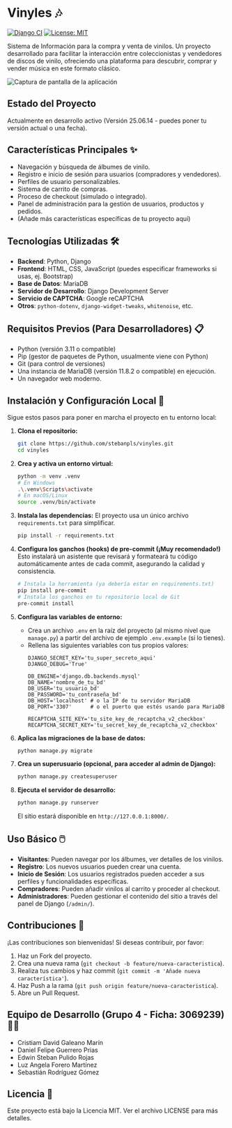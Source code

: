 # Vinyles 🎶

[![Django CI](https://github.com/stebanpls/vinyles/actions/workflows/ci.yml/badge.svg)](https://github.com/stebanpls/vinyles/actions/workflows/ci.yml)
[![License: MIT](https://img.shields.io/badge/License-MIT-yellow.svg)](https://opensource.org/licenses/MIT)

Sistema de Información para la compra y venta de vinilos. Un proyecto desarrollado para facilitar la interacción entre coleccionistas y vendedores de discos de vinilo, ofreciendo una plataforma para descubrir, comprar y vender música en este formato clásico.

![Captura de pantalla de la aplicación](URL_A_LA_IMAGEN_O_GIF_AQUI)

## Estado del Proyecto

Actualmente en desarrollo activo (Versión 25.06.14 - puedes poner tu versión actual o una fecha).

## Características Principales ✨

*   Navegación y búsqueda de álbumes de vinilo.
*   Registro e inicio de sesión para usuarios (compradores y vendedores).
*   Perfiles de usuario personalizables.
*   Sistema de carrito de compras.
*   Proceso de checkout (simulado o integrado).
*   Panel de administración para la gestión de usuarios, productos y pedidos.
*   (Añade más características específicas de tu proyecto aquí)

## Tecnologías Utilizadas 🛠️

*   **Backend**: Python, Django
*   **Frontend**: HTML, CSS, JavaScript (puedes especificar frameworks si usas, ej. Bootstrap)
*   **Base de Datos**: MariaDB
*   **Servidor de Desarrollo**: Django Development Server
*   **Servicio de CAPTCHA**: Google reCAPTCHA
*   **Otros**: `python-dotenv`, `django-widget-tweaks`, `whitenoise`, etc.

## Requisitos Previos (Para Desarrolladores) 📋

*   Python (versión 3.11 o compatible)
*   Pip (gestor de paquetes de Python, usualmente viene con Python)
*   Git (para control de versiones)
*   Una instancia de MariaDB (versión 11.8.2 o compatible) en ejecución.
*   Un navegador web moderno.

## Instalación y Configuración Local 🚀

Sigue estos pasos para poner en marcha el proyecto en tu entorno local:

1.  **Clona el repositorio:**
    ```bash
    git clone https://github.com/stebanpls/vinyles.git
    cd vinyles
    ```

2.  **Crea y activa un entorno virtual:**
    ```bash
    python -m venv .venv
    # En Windows
    .\.venv\Scripts\activate
    # En macOS/Linux
    source .venv/bin/activate
    ```

3.  **Instala las dependencias:**
    El proyecto usa un único archivo `requirements.txt` para simplificar.
    ```bash
    pip install -r requirements.txt
    ```

4.  **Configura los ganchos (hooks) de pre-commit (¡Muy recomendado!)**
    Esto instalará un asistente que revisará y formateará tu código automáticamente antes de cada commit, asegurando la calidad y consistencia.
    ```bash
    # Instala la herramienta (ya debería estar en requirements.txt)
    pip install pre-commit
    # Instala los ganchos en tu repositorio local de Git
    pre-commit install
    ```

5.  **Configura las variables de entorno:**
    *   Crea un archivo `.env` en la raíz del proyecto (al mismo nivel que `manage.py`) a partir del archivo de ejemplo `.env.example` (si lo tienes).
    *   Rellena las siguientes variables con tus propios valores:
        ```env
        DJANGO_SECRET_KEY='tu_super_secreto_aqui'
        DJANGO_DEBUG='True'

        DB_ENGINE='django.db.backends.mysql'
        DB_NAME='nombre_de_tu_bd'
        DB_USER='tu_usuario_bd'
        DB_PASSWORD='tu_contraseña_bd'
        DB_HOST='localhost' # o la IP de tu servidor MariaDB
        DB_PORT='3307'      # o el puerto que estés usando para MariaDB

        RECAPTCHA_SITE_KEY='tu_site_key_de_recaptcha_v2_checkbox'
        RECAPTCHA_SECRET_KEY='tu_secret_key_de_recaptcha_v2_checkbox'
        ```

6.  **Aplica las migraciones de la base de datos:**
    ```bash
    python manage.py migrate
    ```

7.  **Crea un superusuario (opcional, para acceder al admin de Django):**
    ```bash
    python manage.py createsuperuser
    ```

8.  **Ejecuta el servidor de desarrollo:**
    ```bash
    python manage.py runserver
    ```
    El sitio estará disponible en `http://127.0.0.1:8000/`.

## Uso Básico 🖱️

*   **Visitantes**: Pueden navegar por los álbumes, ver detalles de los vinilos.
*   **Registro**: Los nuevos usuarios pueden crear una cuenta.
*   **Inicio de Sesión**: Los usuarios registrados pueden acceder a sus perfiles y funcionalidades específicas.
*   **Compradores**: Pueden añadir vinilos al carrito y proceder al checkout.
*   **Administradores**: Pueden gestionar el contenido del sitio a través del panel de Django (`/admin/`).

## Contribuciones 🤝

¡Las contribuciones son bienvenidas! Si deseas contribuir, por favor:
1.  Haz un Fork del proyecto.
2.  Crea una nueva rama (`git checkout -b feature/nueva-caracteristica`).
3.  Realiza tus cambios y haz commit (`git commit -m 'Añade nueva característica'`).
4.  Haz Push a la rama (`git push origin feature/nueva-caracteristica`).
5.  Abre un Pull Request.

## Equipo de Desarrollo (Grupo 4 - Ficha: 3069239) 🧑‍💻

*   Cristiam David Galeano Marín
*   Daniel Felipe Guerrero Prias
*   Edwin Steban Pulido Rojas
*   Luz Angela Forero Martínez
*   Sebastián Rodríguez Gómez

## Licencia 📄

Este proyecto está bajo la Licencia MIT. Ver el archivo LICENSE para más detalles.
